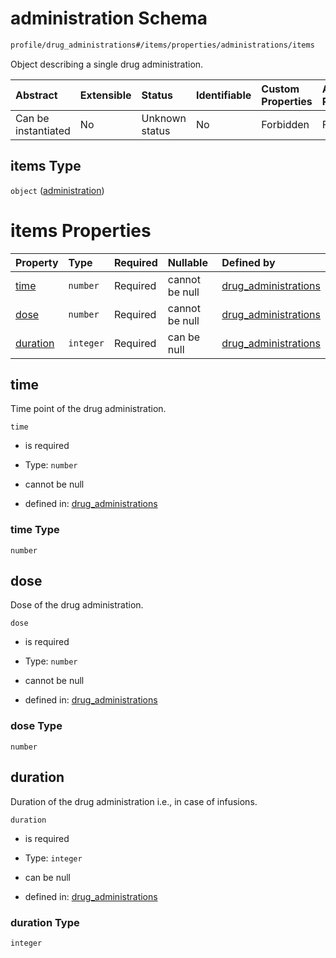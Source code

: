# administration Schema

```txt
profile/drug_administrations#/items/properties/administrations/items
```

Object describing a single drug administration.

| Abstract            | Extensible | Status         | Identifiable | Custom Properties | Additional Properties | Access Restrictions | Defined In                                                                                               |
| :------------------ | :--------- | :------------- | :----------- | :---------------- | :-------------------- | :------------------ | :------------------------------------------------------------------------------------------------------- |
| Can be instantiated | No         | Unknown status | No           | Forbidden         | Forbidden             | none                | [drug\_administrations.schema.json\*](../../out/drug_administrations.schema.json "open original schema") |

## items Type

`object` ([administration](drug_administrations-drug_administration-properties-administrations-administration.md))

# items Properties

| Property              | Type      | Required | Nullable       | Defined by                                                                                                                                                                                                                    |
| :-------------------- | :-------- | :------- | :------------- | :---------------------------------------------------------------------------------------------------------------------------------------------------------------------------------------------------------------------------- |
| [time](#time)         | `number`  | Required | cannot be null | [drug\_administrations](drug_administrations-drug_administration-properties-administrations-administration-properties-time.md "profile/drug_administrations#/items/properties/administrations/items/properties/time")         |
| [dose](#dose)         | `number`  | Required | cannot be null | [drug\_administrations](drug_administrations-drug_administration-properties-administrations-administration-properties-dose.md "profile/drug_administrations#/items/properties/administrations/items/properties/dose")         |
| [duration](#duration) | `integer` | Required | can be null    | [drug\_administrations](drug_administrations-drug_administration-properties-administrations-administration-properties-duration.md "profile/drug_administrations#/items/properties/administrations/items/properties/duration") |

## time

Time point of the drug administration.

`time`

*   is required

*   Type: `number`

*   cannot be null

*   defined in: [drug\_administrations](drug_administrations-drug_administration-properties-administrations-administration-properties-time.md "profile/drug_administrations#/items/properties/administrations/items/properties/time")

### time Type

`number`

## dose

Dose of the drug administration.

`dose`

*   is required

*   Type: `number`

*   cannot be null

*   defined in: [drug\_administrations](drug_administrations-drug_administration-properties-administrations-administration-properties-dose.md "profile/drug_administrations#/items/properties/administrations/items/properties/dose")

### dose Type

`number`

## duration

Duration of the drug administration i.e., in case of infusions.

`duration`

*   is required

*   Type: `integer`

*   can be null

*   defined in: [drug\_administrations](drug_administrations-drug_administration-properties-administrations-administration-properties-duration.md "profile/drug_administrations#/items/properties/administrations/items/properties/duration")

### duration Type

`integer`
